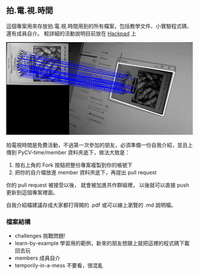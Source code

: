 ## 拍.電.視.時間

這個專案用來存放拍.電.視.時間用到的所有檔案，包括教學文件、小實驗程式碼、還有成員自介。
較詳細的活動說明目前放在 [Hackpad](https://pycv-time.hackpad.com/...-Python-Computer-Vision-Time-tGKsr12rP66) 上

![](fm_demo.png)

拍電視時間是免費活動，不過第一次參加的朋友，必須準備一份自我介紹，並且上傳到 PyCV-time/member 資料夾底下，做法大致是：

1. 按右上角的 Fork 按鈕把整份專案複製到你的帳號下
2. 把你的自介檔放進 member 資料夾底下，再提出 pull request

你的 pull request 被接受以後，
就會被加進共作群組裡，
以後就可以直接 push 更新到這個專案裡面。

自我介紹檔建議存成大家都打得開的 .pdf 或可以線上瀏覽的 .md 說明檔。


### 檔案結構

- challenges 挑戰問題!
- learn-by-example 學習用的範例，新來的朋友想跟上就把這裡的程式碼下載回去玩
- members  成員自介
- temporily-in-a-mess 不要看，很混亂
